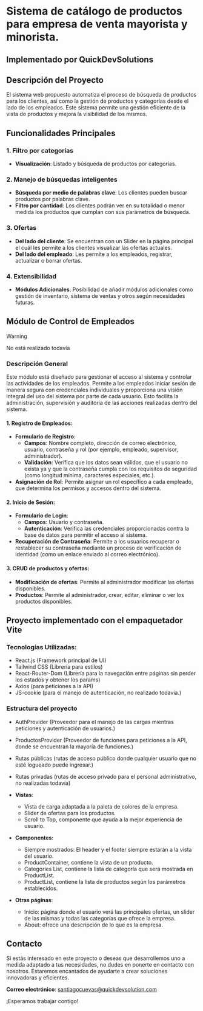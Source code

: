 # Sistema de catálogo de productos para empresa de venta mayorista y minorista.
## Implementado por QuickDevSolutions
## Descripción del Proyecto

El sistema web propuesto automatiza el proceso de búsqueda de productos para los clientes, así como la gestión de productos y categorías desde el lado de los empleados. Este sistema permite una gestión eficiente de la vista de productos y mejora la visibilidad de los mismos.

## Funcionalidades Principales

### 1. Filtro por categorías
- **Visualización**: Listado y búsqueda de productos por categorías.

### 2. Manejo de búsquedas inteligentes
- **Búsqueda por medio de palabras clave**: Los clientes pueden buscar productos por palabras clave.
- **Filtro por cantidad**: Los clientes podrán ver en su totalidad o menor medida los productos que cumplan con sus parámetros de búsqueda. 

### 3. Ofertas
- **Del lado del cliente**: Se encuentran con un Slider en la página principal el cuál les permite a los clientes visualizar las ofertas actuales.
- **Del lado del empleado**: Les permite a los empleados, registrar, actualizar o borrar ofertas.

### 4. Extensibilidad
- **Módulos Adicionales**: Posibilidad de añadir módulos adicionales como gestión de inventario, sistema de ventas y otros según necesidades futuras.

## Módulo de Control de Empleados
> [!WARNING]
> No está realizado todavía

### Descripción General
Este módulo está diseñado para gestionar el acceso al sistema y controlar las actividades de los empleados. Permite a los empleados iniciar sesión de manera segura con credenciales individuales y proporciona una visión integral del uso del sistema por parte de cada usuario. Esto facilita la administración, supervisión y auditoría de las acciones realizadas dentro del sistema.

#### 1. Registro de Empleados:
- **Formulario de Registro**:
  - **Campos**: Nombre completo, dirección de correo electrónico, usuario, contraseña y rol (por ejemplo, empleado, supervisor, administrador).
  - **Validación**: Verifica que los datos sean válidos, que el usuario no exista ya y que la contraseña cumpla con los requisitos de seguridad (como longitud mínima, caracteres especiales, etc.).
- **Asignación de Rol**: Permite asignar un rol específico a cada empleado, que determina los permisos y accesos dentro del sistema.

#### 2. Inicio de Sesión:
- **Formulario de Login**:
  - **Campos**: Usuario y contraseña.
  - **Autenticación**: Verifica las credenciales proporcionadas contra la base de datos para permitir el acceso al sistema.
- **Recuperación de Contraseña**: Permite a los usuarios recuperar o restablecer su contraseña mediante un proceso de verificación de identidad (como un enlace enviado al correo electrónico).

#### 3. CRUD de productos y ofertas:
- **Modificación de ofertas**: Permite al administrador modificar las ofertas disponibles.
- **Productos**: Permite al administrador, crear, editar, eliminar o ver los productos disponibles.

## Proyecto implementado con el empaquetador Vite 
### Tecnologías Utilizadas:
- React.js (Framework principal de UI)
- Tailwind CSS (Librería para estilos)
- React-Router-Dom (Librería para la navegación entre páginas sin perder los estados y obtener los params)
- Axios (para peticiones a la API)
- JS-cookie (para el manejo de autenticación, no realizado todavía.)

### Estructura del proyecto
- AuthProvider (Proveedor para el manejo de las cargas mientras peticiones y autenticación de usuarios.)
- ProductosProvider (Proveedor de funciones para peticiones a la API, donde se encuentran la mayoría de funciones.)
- Rutas públicas (rutas de acceso público donde cualquier usuario que no esté logueado puede ingresar.)
- Rutas privadas (rutas de acceso privado para el personal administrativo, no realizadas todavía)
- **Vistas**:
  - Vista de carga adaptada a la paleta de colores de la empresa.
  - Slider de ofertas para los productos.
  - Scroll to Top, componente que ayuda a la mejor experiencia de usuario.

- **Componentes**:
  - Siempre mostrados: El header y el footer siempre estarán a la vista del usuario.
  - ProductContainer, contiene la vista de un producto.
  - Categories List, contiene la lista de categoría que será mostrada en ProductList.
  - ProductList, contiene la lista de productos según los parámetros establecidos.

- **Otras páginas**:
  - Inicio: página donde el usuario verá las principales ofertas, un slider de las mismas y todas las categorías que ofrece la empresa.
  - About: ofrece una descripción de lo que es la empresa.

## Contacto

Si estás interesado en este proyecto o deseas que desarrollemos uno a medida adaptado a tus necesidades, no dudes en ponerte en contacto con nosotros. Estaremos encantados de ayudarte a crear soluciones innovadoras y eficientes.

**Correo electrónico**: [santiagocuevas@quickdevsolution.com](mailto:santiagocuevas@quickdevsolution.com)

¡Esperamos trabajar contigo!
